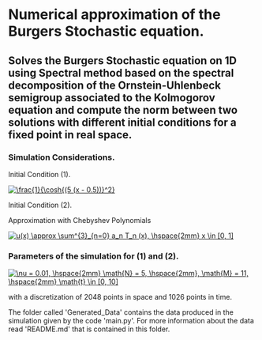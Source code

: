 Numerical approximation of the Burgers Stochastic equation.
====================================================
Solves the Burgers Stochastic equation on 1D using Spectral method based on the spectral decomposition of the Ornstein-Uhlenbeck semigroup associated to the Kolmogorov equation and compute the norm between two solutions with different initial conditions for a fixed point in real space.
----------------------------------------------------------------------------------------------------------

### Simulation Considerations.

Initial Condition (1).

<a href="https://www.codecogs.com/eqnedit.php?latex=\frac{1}{\cosh{(5&space;(x&space;-&space;0.5))}^2}" target="_blank"><img src="https://latex.codecogs.com/gif.latex?\frac{1}{\cosh{(5&space;(x&space;-&space;0.5))}^2}" title="\frac{1}{\cosh{(5 (x - 0.5))}^2}" /></a>

Initial Condition (2).

Approximation with Chebyshev Polynomials

<a href="https://www.codecogs.com/eqnedit.php?latex=u(x)&space;\approx&space;\sum^{3}_{n=0}&space;a_n&space;T_n&space;(x),&space;\hspace{2mm}&space;x&space;\in&space;[0,&space;1]" target="_blank"><img src="https://latex.codecogs.com/gif.latex?u(x)&space;\approx&space;\sum^{3}_{n=0}&space;a_n&space;T_n&space;(x),&space;\hspace{2mm}&space;x&space;\in&space;[0,&space;1]" title="u(x) \approx \sum^{3}_{n=0} a_n T_n (x), \hspace{2mm} x \in [0, 1]" /></a>

### Parameters of the simulation for (1) and (2).

<a href="https://www.codecogs.com/eqnedit.php?latex=\nu&space;=&space;0.01,&space;\hspace{2mm}&space;\math{N}&space;=&space;5,&space;\hspace{2mm},&space;\math{M}&space;=&space;11,&space;\hspace{2mm}&space;\math{t}&space;\in&space;[0,&space;10]" target="_blank"><img src="https://latex.codecogs.com/gif.latex?\nu&space;=&space;0.01,&space;\hspace{2mm}&space;\math{N}&space;=&space;5,&space;\hspace{2mm},&space;\math{M}&space;=&space;11,&space;\hspace{2mm}&space;\math{t}&space;\in&space;[0,&space;10]" title="\nu = 0.01, \hspace{2mm} \math{N} = 5, \hspace{2mm}, \math{M} = 11, \hspace{2mm} \math{t} \in [0, 10]" /></a>

with a discretization of 2048 points in space and 1026 points in time.

The folder called 'Generated_Data' contains the data produced in the simulation given by the code 'main.py'. For more information about the data read 'README.md' that is contained in this folder.
